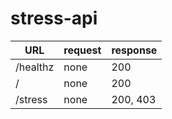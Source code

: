 # stress-api

|URL|request|response|
|---|---|---|
|/healthz|none|200|
|/|none|200|
|/stress|none|200, 403|

